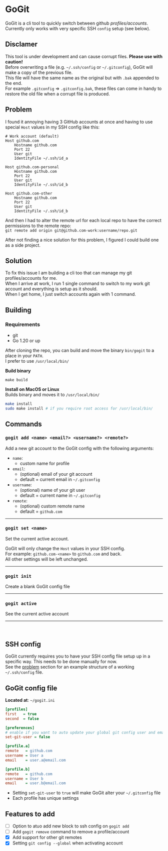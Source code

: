 # GoGit

GoGit is a cli tool to quickly switch between github _profiles/accounts_. \
Currently only works with very specific SSH `config` setup (see below).

## Disclamer

This tool is under development and can cause corrupt files. __Please use with caution!__ \
Before overwriting a file (e.g. `~/.ssh/config` or `~/.gitconfig`), GoGit will make a copy of the previous file. \
This file will have the same name as the original but with `.bak` appended to the end. \
For example `.gitconfig` => `.gitconfig.bak`, these files can come in handy to restore the old file when a corrupt file is produced.

## Problem

I found it annoying having 3 GitHub accounts at once and having to use special `Host` values in my SSH config like this:
```ssh-config
# Work account (default)
Host github.com
    Hostname github.com
    Port 22
    User git
    IdentityFile ~/.ssh/id_a

Host github.com-personal
    Hostname github.com
    Port 22
    User git
    IdentityFile ~/.ssh/id_b

Host github.com-other
    Hostname github.com
    Port 22
    User git
    IdentityFile ~/.ssh/id_b
```

And then I had to alter the remote url for each local repo to have the correct permissions to the remote repo: \
`git remote add origin git@github.com-work:username/repo.git`

After not finding a nice solution for this problem, I figured I could build one as a side project.

## Solution

To fix this issue I am building a cli too that can manage my git profiles/accounts for me. \
When I arrive at work, I run 1 single command to switch to my work git account and everything is setup as it should. \
When I get home, I just switch accounts again with 1 command.

## Building

### Requirements
- git
- Go 1.20 or up

After cloning the repo, you can build and move the binary `bin/gogit` to a place in your `PATH`. \
I prefer to use `/usr/local/bin/`

__Build binary__
```
make build
```

__Install on MacOS or Linux__ \
Builds binary and moves it to `/usr/local/bin/`
```bash
make install
sudo make install # if you require root access for /usr/local/bin/
```

## Commands

### `gogit add <name> <email?> <username?> <remote?>`

Add a new git account to the GoGit config with the following arguments:
- `name`: 
    - custom name for profile
- `email`: 
    - (optional) email of your git account
    - default = current email in `~/.gitconfig`
- `username`:
    - (optional) name of your git user
    - default = current name in `~/.gitconfig`
- `remote`: 
    - (optional) custom remote name
    - default = `github.com`

<hr>

### `gogit set <name>`

Set the current active account. 

GoGit will only change the `Host` values in your SSH config. \
For example: `github.com-<name>` to `github.com` and back. \
All other settings will be left unchanged.

<hr>

### `gogit init`

Create a blank GoGit config file

<hr>

### `gogit active`

See the current active account

<hr>
<br>

## SSH config

GoGit currently requires you to have your SSH config file setup up in a specific way. This needs to be done manually for now. \
See the [problem](#problem) section for an example structure of a working `~/.ssh/config` file.

## GoGit config file

__Located at__: `~/gogit.ini`

```ini
[profiles]
first   = true
second  = false

[preferences]
# enable if you want to auto update your global git config user and email
set-git-user = false

[profile.a]
remote   = github.com
username = User a
email    = user.a@email.com

[profile.b]
remote   = github.com
username = User b
email    = user.b@email.com
```

- Setting `set-git-user` to `true` will make GoGit alter your `~/.gitconfig` file
- Each profile has unique settings

## Features to add

- [ ] Option to atuo add new block to ssh config on `gogit add`
- [ ] Add `gogit remove` command to remove a profile/account
- [x] Add support for other git remotes
- [x] Setting `git config --global` when activating account
